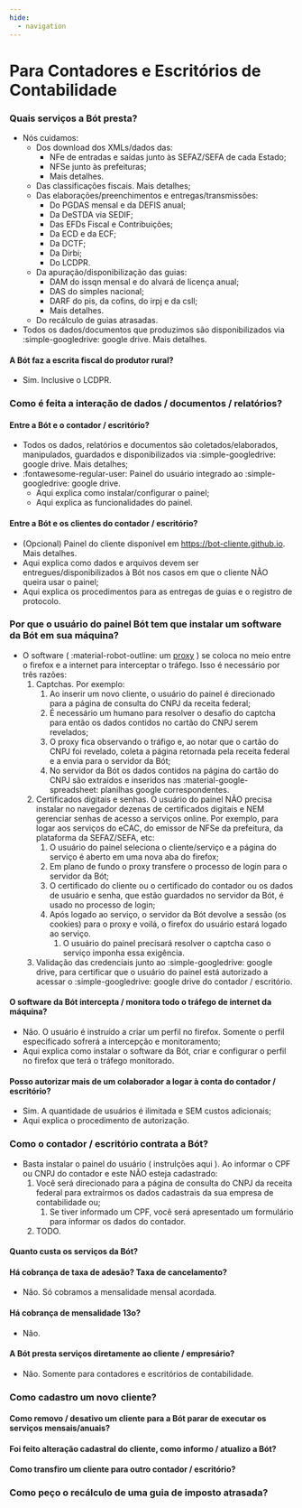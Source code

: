 ```yaml
---
hide:
  - navigation
---
```

# Para Contadores e Escritórios de Contabilidade
### Quais serviços a Bót presta?
* Nós cuidamos:
    * Dos download dos XMLs/dados das:
        * NFe de entradas e saídas junto às SEFAZ/SEFA de cada Estado;
        * NFSe junto às prefeituras;
        * Mais detalhes.
    * Das classificações fiscais. Mais detalhes;
    * Das elaborações/preenchimentos e entregas/transmissões:
        * Do PGDAS mensal e da DEFIS anual;
        * Da DeSTDA via SEDIF;
        * Das EFDs Fiscal e Contribuições;
        * Da ECD e da ECF;
        * Da DCTF;
        * Da Dirbi;
        * Do LCDPR.
    * Da apuração/disponibilização das guias:
        * DAM do issqn mensal e do alvará de licença anual;
        * DAS do simples nacional;
        * DARF do pis, da cofins, do irpj e da csll;
        * Mais detalhes.
    * Do recálculo de guias atrasadas.
* Todos os dados/documentos que produzimos são disponibilizados via :simple-googledrive: google drive. Mais detalhes.

#### A Bót faz a escrita fiscal do produtor rural?
* Sim. Inclusive o LCDPR.

### Como é feita a interação de dados / documentos / relatórios?
#### Entre a Bót e o contador / escritório?
* Todos os dados, relatórios e documentos são coletados/elaborados, manipulados, guardados e disponibilizados via :simple-googledrive: google drive. Mais detalhes;
* :fontawesome-regular-user: Painel do usuário integrado ao :simple-googledrive: google drive.
    * Aqui explica como instalar/configurar o painel;
    * Aqui explica as funcionalidades do painel.

#### Entre a Bót e os clientes do contador / escritório?
* (Opcional) Painel do cliente disponível em <a href="https://bot-cliente.github.io/" target="_blank">https://bot-cliente.github.io</a>. Mais detalhes.
* Aqui explica como dados e arquivos devem ser entregues/disponibilizados à Bót nos casos em que o cliente NÃO queira usar o painel;
* Aqui explica os procedimentos para as entregas de guias e o registro de protocolo.

### Por que o usuário do painel Bót tem que instalar um software da Bót em sua máquina?
* O software ( :material-robot-outline: um <a href="https://pt.wikipedia.org/wiki/Proxy" target="_blank">proxy</a> ) se coloca no meio entre o firefox e a internet para interceptar o tráfego. Isso é necessário por três razões:
    1. Captchas. Por exemplo:
        1. Ao inserir um novo cliente, o usuário do painel é direcionado para a página de consulta do CNPJ da receita federal;
        1. É necessário um humano para resolver o desafio do captcha para então os dados contidos no cartão do CNPJ serem revelados;
        1. O proxy fica observando o tráfigo e, ao notar que o cartão do CNPJ foi revelado, coleta a página retornada pela receita federal e a envia para o servidor da Bót;
        1. No servidor da Bót os dados contidos na página do cartão do CNPJ são extraídos e inseridos nas :material-google-spreadsheet: planilhas google correspondentes.
    1. Certificados digitais e senhas. O usuário do painel NÃO precisa instalar no navegador dezenas de certificados digitais e NEM gerenciar senhas de acesso a serviços online. Por exemplo, para logar aos serviços do eCAC, do emissor de NFSe da prefeitura, da plataforma da SEFAZ/SEFA, etc:
        1. O usuário do painel seleciona o cliente/serviço e a página do serviço é aberto em uma nova aba do firefox;
        1. Em plano de fundo o proxy transfere o processo de login para o servidor da Bót;
        1. O certificado do cliente ou o certificado do contador ou os dados de usuário e senha, que estão guardados no servidor da Bót, é usado no processo de login;
        1. Após logado ao serviço, o servidor da Bót devolve a sessão (os cookies) para o proxy e voilá, o firefox do usuário estará logado ao serviço.
            1. O usuário do painel precisará resolver o captcha caso o serviço imponha essa exigência.
    1. Validação das credenciais junto ao :simple-googledrive: google drive, para certificar que o usuário do painel está autorizado a acessar o :simple-googledrive: google drive do contador / escritório.

#### O software da Bót intercepta / monitora todo o tráfego de internet da máquina?
* Não. O usuário é instruído a criar um perfil no firefox. Somente o perfil especificado sofrerá a intercepção e monitoramento;
* Aqui explica como instalar o software da Bót, criar e configurar o perfil no firefox que terá o tráfego monitorado.

#### Posso autorizar mais de um colaborador a logar à conta do contador / escritório?
* Sim. A quantidade de usuários é ilimitada e SEM custos adicionais;
* Aqui explica o procedimento de autorização.

### Como o contador / escritório contrata a Bót?
* Basta instalar o painel do usuário ( instrulções aqui ). Ao informar o CPF ou CNPJ do contador e este NÃO esteja cadastrado:
    1. Você será direcionado para a página de consulta do CNPJ da receita federal para extraírmos os dados cadastrais da sua empresa de contabilidade ou;
        1. Se tiver informado um CPF, você será apresentado um formulário para informar os dados do contador.
    1. TODO.

#### Quanto custa os serviços da Bót?

#### Há cobrança de taxa de adesão? Taxa de cancelamento?
* Não. Só cobramos a mensalidade mensal acordada.

#### Há cobrança de mensalidade 13o?
* Não.

#### A Bót presta serviços diretamente ao cliente / empresário?
* Não. Somente para contadores e escritórios de contabilidade.

### Como cadastro um novo cliente?
#### Como removo / desativo um cliente para a Bót parar de executar os serviços mensais/anuais?
#### Foi feito alteração cadastral do cliente, como informo / atualizo a Bót?
#### Como transfiro um cliente para outro contador / escritório?
### Como peço o recálculo de uma guia de imposto atrasada?